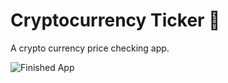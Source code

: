 

# Cryptocurrency Ticker 🤑

A crypto currency price checking app.

![Finished App](https://github.com/londonappbrewery/Images/blob/master/bitcoin-flutter-demo.gif)

